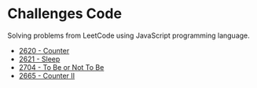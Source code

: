 # Challenges Code
Solving problems from LeetCode using JavaScript programming language.

- [2620 - Counter](https://github.com/LeonardoMancilha/leetcode/tree/main/counter)
- [2621 - Sleep](https://github.com/LeonardoMancilha/leetcode/tree/main/sleep)
- [2704 - To Be or Not To Be](https://github.com/LeonardoMancilha/leetcode/tree/main/ToBeorNotTobe)
- [2665 - Counter II](https://github.com/LeonardoMancilha/leetcode/tree/main/counterII)

